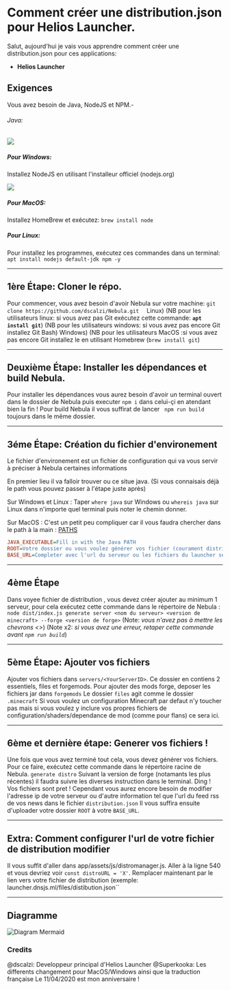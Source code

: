 # Comment créer une distribution.json pour Helios Launcher.
Salut, aujourd'hui je vais vous apprendre comment créer une distribution.json pour ces applications:
- **Helios Launcher**

## Exigences
Vous avez besoin de Java, NodeJS et NPM.-
###### Java:
![](https://i.imgur.com/VQZoYWq.png)

##### Pour Windows:
Installez NodeJS en utilisant l'installeur officiel (nodejs.org)

![](https://i.imgur.com/NjiTQax.png)


##### Pour MacOS:
Installez HomeBrew et exécutez:
``brew install node``


##### Pour Linux:
Pour installez les programmes, exécutez ces commandes dans un terminal:
``apt install nodejs default-jdk npm -y ``

---

## 1ère Étape: Cloner le répo.
Pour commencer, vous avez besoin d'avoir Nebula sur votre machine:
``git clone https://github.com/dscalzi/Nebula.git  ``
Linux)
(NB pour les utilisateurs linux: si vous avez pas Git exécutez cette commande:  **``apt install git``**)
(NB pour les utilisateurs windows: si vous avez pas encore Git installez Git Bash)
Windows)
(NB pour les utilisateurs MacOS :si vous avez pas encore Git installez le en utilisant Homebrew  (``brew install git``)

---

## Deuxième Étape: Installer les dépendances et build Nebula.
Pour installer les dépendances vous aurez besoin d'avoir un terminal ouvert dans le dossier de Nebula puis executer ``npm i`` dans celui-çi en atendant bien la fin ! Pour build Nebula il vous suffirat de lancer `` npm run build`` toujours dans le même dossier.

---

## 3éme Étape: Création du fichier d'environement
Le fichier d'environement est un fichier de configuration qui va vous servir à préciser à Nebula certaines informations

En premier lieu il va falloir trouver ou ce situe java. (Si vous connaisais déjà le path vous pouvez passer à l'étape juste après)

Sur Windows et Linux : 
Taper ``where java`` sur Windows ou ``whereis java`` sur Linux dans n'importe quel terminal puis noter le chemin donner.

Sur MacOS :
C'est un petit peu compliquer car il vous faudra chercher dans le path à la main : [PATHS](https://alvinalexander.com/java/mac-os-x-java_home-location/)
```ini
JAVA_EXECUTABLE=Fill in with the Java PATH
ROOT=Votre dossier ou vous voulez générer vos fichier (courament distribution)
BASE_URL=Completer avec l'url du serveur ou les fichiers du launcher seront hebergés  (exemple: files .dnsjs.ml/launcher) 
```

---

## 4ème Étape

Dans voyee fichier de distribution , vous devez créer ajouter au minimum 1 serveur, pour cela exécutez cette commande dans le répertoire de Nebula :
`` node dist/index.js generate server <nom du serveur> <version de minecraft> --forge <version de forge>``
(Note: *vous n'avez pas à mettre les chevrons <>*)
(Note x2: *si vous avez une erreur, retaper cette commande avant ``npm run build``*)

---

## 5ème Étape:  Ajouter vos fichiers
Ajouter vos fichiers dans ``servers/<YourServerID>``. Ce dossier en contiens 2 essentiels, files et forgemods.
Pour ajouter des mods forge, deposer les fichiers jar dans ``forgemods``
Le dossier ``files`` agit comme le dossier ``.minecraft`` Si vous voulez un configuration Minecraft par defaut n'y toucher pas mais si vous voulez y inclure vos propres fichiers de configuration/shaders/dependance de mod (comme pour flans) ce sera ici.

---

## 6ème et dernière étape: Generer vos fichiers ! 

Une fois que vous avez terminé tout cela, vous devez générer vos fichiers.
Pour ce faire, exécutez cette commande dans le répertoire racine de Nebula.
`generate distro`
Suivant la version de forge (notamants les plus récentes) il faudra suivre les diverses instruction dans le terminal.
Ding ! Vos fichiers sont pret ! Cependant vous aurez encore besoin de modifier l'adresse ip de votre serveur ou d'autre information tel que l'url du feed rss de vos news dans le fichier ``distribution.json`` Il vous suffira ensuite d'uploader votre dossier ``ROOT`` à votre ``BASE_URL``.

---

## Extra: Comment configurer l'url de votre fichier de distribution modifier

Il vous suffit d'aller dans  app/assets/js/distromanager.js. Aller à la ligne 540 et vous devriez voir `const distroURL = 'X'`. Remplacer maintenant par le lien vers votre fichier de distribution (exemple: launcher.dnsjs.ml/files/distibution.json``


---

## Diagramme


![Diagram Mermaid](https://i.imgur.com/OmsIoe5.png)

### Credits

@dscalzi: Developpeur principal d'Helios Launcher
@Superkooka: Les differents changement pour MacOS/Windows ainsi que la traduction française
Le 11/04/2020 est mon anniversaire !
<!--stackedit_data:
eyJoaXN0b3J5IjpbMzU3MTg5ODQ0LDk1MDA2MTc0NV19
-->
